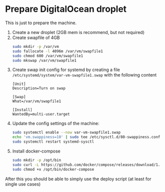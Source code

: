 # Prepare DigitalOcean droplet

This is just to prepare the machine.

1. Create a new droplet (2GB mem is recommend, but not required)
2. Create swapfile of 4GB
    ```bash
    sudo mkdir -p /var/vm
    sudo fallocate -l 4096m /var/vm/swapfile1
    sudo chmod 600 /var/vm/swapfile1
    sudo mkswap /var/vm/swapfile1
    ```
3. Create swap init config for systemd by creating a file `/etc/systemd/system/var-vm-swapfile1.swap` with the following content
    ```
    [Unit]
    Description=Turn on swap

    [Swap]
    What=/var/vm/swapfile1

    [Install]
    WantedBy=multi-user.target
    ```
4. Update the config settings of the machine:
    ```bash
    sudo systemctl enable --now var-vm-swapfile1.swap
    echo 'vm.swappiness=10' | sudo tee /etc/sysctl.d/80-swappiness.conf
    sudo systemctl restart systemd-sysctl
    ```
5. Install docker-compose
    ```bash
    sudo mkdir -p /opt/bin
    sudo curl -L https://github.com/docker/compose/releases/download/1.21.1/docker-compose-$(uname -s)-$(uname -m) -o /opt/bin/docker-compose
    sudo chmod +x /opt/bin/docker-compose
    ```

After this you should be able to simply use the deploy script (at least for single use cases)